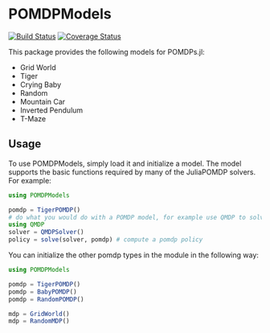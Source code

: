 # POMDPModels
[![Build Status](https://travis-ci.org/JuliaPOMDP/POMDPModels.jl.svg?branch=master)](https://travis-ci.org/JuliaPOMDP/POMDPModels.jl)
[![Coverage Status](https://coveralls.io/repos/github/JuliaPOMDP/POMDPModels.jl/badge.svg)](https://coveralls.io/github/JuliaPOMDP/POMDPModels.jl)

This package provides the following models for POMDPs.jl:

* Grid World
* Tiger
* Crying Baby
* Random 
* Mountain Car
* Inverted Pendulum
* T-Maze

## Usage

To use POMDPModels, simply load it and initialize a model. The model supports the basic functions required by many of
the JuliaPOMDP solvers. For example:

```julia
using POMDPModels

pomdp = TigerPOMDP()
# do what you would do with a POMDP model, for example use QMDP to solve it
using QMDP
solver = QMDPSolver()
policy = solve(solver, pomdp) # compute a pomdp policy
```

You can initialize the other pomdp types in the module in the following way:
```julia
using POMDPModels

pomdp = TigerPOMDP()
pomdp = BabyPOMDP()
pomdp = RandomPOMDP()

mdp = GridWorld()
mdp = RandomMDP()
```
